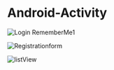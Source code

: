 # Android-Activity

![Login RememberMe1](https://user-images.githubusercontent.com/53489451/127905629-4527e2b1-98b9-4912-a473-572c455b95b1.jpg)

![Registrationform](https://user-images.githubusercontent.com/53489451/127958727-059030e5-9ad5-410f-86ca-fe318d51a88a.png)

![listView](https://user-images.githubusercontent.com/53489451/127905692-b14bbbf8-e829-4482-8282-d08189293eb3.png)


